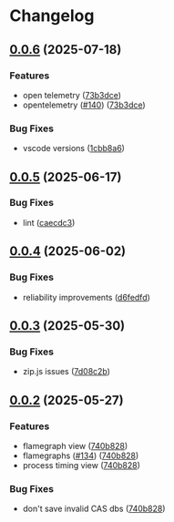 # Changelog

## [0.0.6](github.sec.samsung.net/CO7-SRPOL-Mobile-Security/cas-vscode-extension/compare/cas-updater-v0.0.5...cas-updater-v0.0.6) (2025-07-18)


### Features

* open telemetry ([73b3dce](github.sec.samsung.net/CO7-SRPOL-Mobile-Security/cas-vscode-extension/commit/73b3dce2c4a3d74a8a928b1ee35b55e7cc44355f))
* opentelemetry ([#140](github.sec.samsung.net/CO7-SRPOL-Mobile-Security/cas-vscode-extension/issues/140)) ([73b3dce](github.sec.samsung.net/CO7-SRPOL-Mobile-Security/cas-vscode-extension/commit/73b3dce2c4a3d74a8a928b1ee35b55e7cc44355f))


### Bug Fixes

* vscode versions ([1cbb8a6](github.sec.samsung.net/CO7-SRPOL-Mobile-Security/cas-vscode-extension/commit/1cbb8a67f35f9ecee6f8b66b6ab49faa01470711))

## [0.0.5](github.sec.samsung.net/CO7-SRPOL-Mobile-Security/cas-vscode-extension/compare/cas-updater-v0.0.4...cas-updater-v0.0.5) (2025-06-17)


### Bug Fixes

* lint ([caecdc3](github.sec.samsung.net/CO7-SRPOL-Mobile-Security/cas-vscode-extension/commit/caecdc3627f36a4fdf828d10cf12ea3e72dc5c3a))

## [0.0.4](github.sec.samsung.net/CO7-SRPOL-Mobile-Security/cas-vscode-extension/compare/cas-updater-v0.0.3...cas-updater-v0.0.4) (2025-06-02)


### Bug Fixes

* reliability improvements ([d6fedfd](github.sec.samsung.net/CO7-SRPOL-Mobile-Security/cas-vscode-extension/commit/d6fedfd328d97bf42c9e4d7b6682c86103f726ce))

## [0.0.3](github.sec.samsung.net/CO7-SRPOL-Mobile-Security/cas-vscode-extension/compare/cas-updater-v0.0.2...cas-updater-v0.0.3) (2025-05-30)


### Bug Fixes

* zip.js issues ([7d08c2b](github.sec.samsung.net/CO7-SRPOL-Mobile-Security/cas-vscode-extension/commit/7d08c2bd7273dadb5c1c60784fa1a17a6788b313))

## [0.0.2](github.sec.samsung.net/CO7-SRPOL-Mobile-Security/cas-vscode-extension/compare/cas-updater-v0.0.1...cas-updater-v0.0.2) (2025-05-27)


### Features

* flamegraph view ([740b828](github.sec.samsung.net/CO7-SRPOL-Mobile-Security/cas-vscode-extension/commit/740b82872f37f9aba3e20646fad44f80672e0747))
* flamegraphs ([#134](github.sec.samsung.net/CO7-SRPOL-Mobile-Security/cas-vscode-extension/issues/134)) ([740b828](github.sec.samsung.net/CO7-SRPOL-Mobile-Security/cas-vscode-extension/commit/740b82872f37f9aba3e20646fad44f80672e0747))
* process timing view ([740b828](github.sec.samsung.net/CO7-SRPOL-Mobile-Security/cas-vscode-extension/commit/740b82872f37f9aba3e20646fad44f80672e0747))


### Bug Fixes

* don't save invalid CAS dbs ([740b828](github.sec.samsung.net/CO7-SRPOL-Mobile-Security/cas-vscode-extension/commit/740b82872f37f9aba3e20646fad44f80672e0747))
